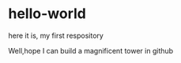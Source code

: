 # hello-world
here it is, my first respository

Well,hope I can build a magnificent tower in github

